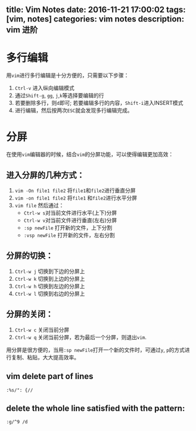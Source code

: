 title: Vim Notes
date: 2016-11-21 17:00:02
tags: [vim, notes]
categories: vim notes
description: vim 进阶
---

# 多行编辑

用`vim`进行多行编辑是十分方便的，只需要以下步骤：

 1. `Ctrl-v` 进入纵向编辑模式 
 2. 通过`Shift-g`, `gg`, `j`,`k`等选择要编辑的行
 3. 若要删除多行，则`d`即可; 若要编辑多行的内容，`Shift-i`进入INSERT模式
 4. 进行编辑，然后按两次`ESC`就会发现多行编辑完成。


# 分屏

在使用`vim`编辑器的时候，结合`vim`的分屏功能，可以使得编辑更加高效：

## 进入分屏的几种方式：

 1. `vim -On file1 file2` 将`file1`和`file2`进行垂直分屏
 2. `vim -on file1 file2` 将`file1` 和`file2`进行水平分屏
 3. `vim file` 然后通过：
	- `Ctrl-w s`对当前文件进行水平(上下)分屏
	- `Ctrl-w v`对当前文件进行垂直(左右)分屏
	- `:sp newFile` 打开新的文件，上下分割 
	- `:vsp newFile` 打开新的文件，左右分割

## 分屏的切换：

 1. `Ctrl-w j` 切换到下边的分屏上
 2. `Ctrl-w k` 切换到上边的分屏上
 3. `Ctrl-w h` 切换到左边的分屏上
 4. `Ctrl-w l` 切换到右边的分屏上

## 分屏的关闭：

 1. `Ctrl-w c` 关闭当前分屏
 2. `Ctrl-w q` 关闭当前分屏，若为最后一个分屏，则退出`vim`.

用分屏是很方便的，当用`:sp newFile`打开一个新的文件时，可通过`y`, `p`的方式进行复制、粘贴，大大提高效率。

## vim delete part of lines
`:%s/": {//`

## delete the whole line satisfied with the pattern:
`:g/^9 /d`